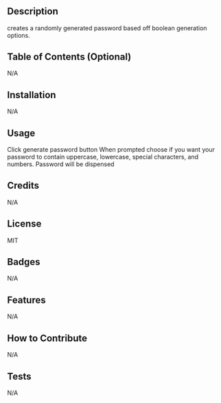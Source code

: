 # <fullstack-challenge3 password genrator>

## Description

creates a randomly generated password based off boolean generation options.

## Table of Contents (Optional)

N/A

## Installation

N/A

## Usage

Click generate password button
When prompted choose if you want your password to contain uppercase, lowercase, special characters, and numbers.
Password will be dispensed

## Credits

N/A

## License

MIT


## Badges

N/A
  
## Features

N/A

## How to Contribute

N/A

## Tests
  
  N/A
